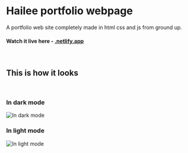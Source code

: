 # Hailee portfolio webpage

A portfolio web site completely made in html css and js from ground up.

#### Watch it live here - [.netlify.app](https://.netlify.app/)

<br>

## This is how it looks

<br>

### In dark mode

![In dark mode](./preview/)

### In light mode

![In light mode](./preview/)
